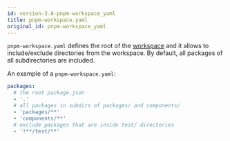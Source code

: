 ```yaml
---
id: version-3.8-pnpm-workspace_yaml
title: pnpm-workspace.yaml
original_id: pnpm-workspace_yaml
---
```


`pnpm-workspace.yaml` defines the root of the [workspace](workspaces) and it allows to
include/exclude directories from the workspace. By default, all packages
of all subdirectories are included.

An example of a `pnpm-workspace.yaml`:

```yaml
packages:
  # the root package.json
  - '.'
  # all packages in subdirs of packages/ and components/
  - 'packages/**'
  - 'components/**'
  # exclude packages that are inside test/ directories
  - '!**/test/**'
```
